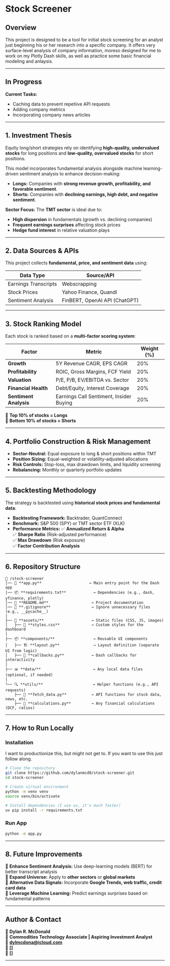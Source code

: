 # Stock Screener

## **Overview**
This project is designed to be a tool for initial stock screening for an analyst just beginning his or her research into a specific company.
It offers very surface-level analysis of company information, moreso designed for me to work on my Plotly Dash skills, as well as practice
some basic financial modeling and anlaysis. 

---
## **In Progress**
**Current Tasks:**
- Caching data to prevent repetiive API requests
- Adding company metrics
- Incorporating company news articles

---
## **1. Investment Thesis**
Equity long/short strategies rely on identifying **high-quality, undervalued stocks** for long positions and **low-quality, overvalued stocks** for short positions.

This model incorporates fundamental analysis alongside machine learning-driven sentiment analysis to enhance decision-making:

- **Longs:** Companies with **strong revenue growth, profitability, and favorable sentiment**.
- **Shorts:** Companies with **declining earnings, high debt, and negative sentiment**.

**Sector Focus:** The **TMT sector** is ideal due to:
- **High dispersion** in fundamentals (growth vs. declining companies)
- **Frequent earnings surprises** affecting stock prices
- **Hedge fund interest** in relative valuation plays

---
## **2. Data Sources & APIs**
This project collects **fundamental, price, and sentiment data** using:

| **Data Type**          | **Source/API**                 |
|------------------------|--------------------------------|
| Earnings Transcripts  | Webscrapping |
| Stock Prices          | Yahoo Finance, Quandl          |
| Sentiment Analysis    | FinBERT, OpenAI API (ChatGPT)  |

---
## **3. Stock Ranking Model**
Each stock is ranked based on a **multi-factor scoring system**:

| **Factor**             | **Metric**                     | **Weight (%)** |
|------------------------|--------------------------------|---------------|
| **Growth**             | 5Y Revenue CAGR, EPS CAGR     | 20%           |
| **Profitability**      | ROIC, Gross Margins, FCF Yield | 20%           |
| **Valuation**          | P/E, P/B, EV/EBITDA vs. Sector | 20%           |
| **Financial Health**   | Debt/Equity, Interest Coverage | 20%           |
| **Sentiment Analysis** | Earnings Call Sentiment, Insider Buying | 20% |

📌 **Top 10% of stocks = Longs**  
📌 **Bottom 10% of stocks = Shorts**  

---
## **4. Portfolio Construction & Risk Management**
- **Sector-Neutral:** Equal exposure to long & short positions within TMT
- **Position Sizing:** Equal-weighted or volatility-adjusted allocations
- **Risk Controls:** Stop-loss, max drawdown limits, and liquidity screening
- **Rebalancing:** Monthly or quarterly portfolio updates

---
## **5. Backtesting Methodology**
The strategy is backtested using **historical stock prices and fundamental data**:

- **Backtesting Framework:** Backtrader, QuantConnect
- **Benchmark:** S&P 500 (SPY) or TMT sector ETF (XLK)
- **Performance Metrics:**
  ✅ **Annualized Return & Alpha**  
  ✅ **Sharpe Ratio** (Risk-adjusted performance)  
  ✅ **Max Drawdown** (Risk exposure)  
  ✅ **Factor Contribution Analysis**  

---
## **6. Repository Structure**
```
📂 /stock-screener
│── 📜 **app.py**                     → Main entry point for the Dash app   
│── 📦 **requirements.txt**            → Dependencies (e.g., dash, yfinance, plotly)  
│── 📖 **README.md**                   → Project documentation
│── 🚫 **.gitignore**                  → Ignore unnecessary files (e.g., __pycache__)  
│
├── 🎨 **assets/**                     → Static files (CSS, JS, images)
│   ├── 🎨 **styles.css**              → Custom styles for the dashboard
│
├── 📦 **components/**                 → Reusable UI components
│   ├── 🏗️ **layout.py**               → Layout definition (separate UI from logic)  
│   ├── 🔄 **callbacks.py**            → Dash callbacks for interactivity
│
├── 📊 **data/**                       → Any local data files (optional, if needed) 
│
└── 🔍 **utils/**                      → Helper functions (e.g., API requests)
    ├── 📡 **fetch_data.py**           → API functions for stock data, news, etc.
    ├── 🧮 **calculations.py**         → Any financial calculations (DCF, ratios)

```

---
## **7. How to Run Locally**
### **Installation**
I want to productionize this, but might not get to. 
If you want to use this just follow along.
```bash
# Clone the repository
git clone https://github.com/dylanmcd0/stock-screener.git
cd stock-screener

# Create virtual environment
python -m venv venv
source venv/bin/activate

# Install dependencies (I use uv, it's much faster)
uv pip install -r requirements.txt
```

### **Run App**
```bash
python -m app.py
```

---
## **8. Future Improvements**
🔹 **Enhance Sentiment Analysis:** Use deep-learning models (BERT) for better transcript analysis  
🔹 **Expand Universe:** Apply to **other sectors** or **global markets**  
🔹 **Alternative Data Signals:** Incorporate **Google Trends, web traffic, credit card data**  
🔹 **Leverage Machine Learning:** Predict earnings surprises based on fundamental patterns  

---
## **Author & Contact**
👤 **Dylan R. McDonald**  
💼 **Commodities Technology Associate | Aspiring Investment Analyst**  
📧 **dylmcdona@icloud.com**  
🔗 **[]**  
📂 **[]**  

---
